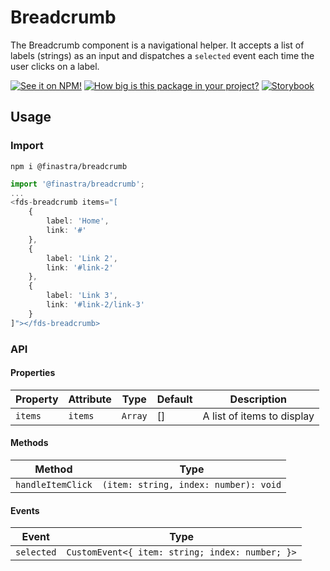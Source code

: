 # Breadcrumb
The Breadcrumb component is a navigational helper. It accepts a list of labels (strings) as an input and dispatches a `selected` event each time the user clicks on a label.

[![See it on NPM!](https://img.shields.io/npm/v/@finastra/breadcrumb?style=for-the-badge)](https://www.npmjs.com/package/@finastra/breadcrumb)
[![How big is this package in your project?](https://img.shields.io/bundlephobia/minzip/@finastra/breadcrumb?style=for-the-badge)](https://bundlephobia.com/result?p=@finastra/breadcrumb')
[![Storybook](https://shields.io/badge/-Play%20with%20this%20web%20component-2a0481?logo=storybook&style=for-the-badge)](https://finastra.github.io/finastra-design-system/?path=/story/components-breadcrumb--default)

## Usage

### Import

```
npm i @finastra/breadcrumb
```

```ts
import '@finastra/breadcrumb';
...
<fds-breadcrumb items="[
    {
        label: 'Home',
        link: '#'
    },
    {
        label: 'Link 2',
        link: '#link-2'
    },
    {
        label: 'Link 3',
        link: '#link-2/link-3'
    }
]"></fds-breadcrumb>
```


### API
<!-- DOC -->
#### Properties

| Property | Attribute | Type    | Default | Description                |
|----------|-----------|---------|---------|----------------------------|
| `items`  | `items`   | `Array` | []      | A list of items to display |

#### Methods

| Method            | Type                                  |
|-------------------|---------------------------------------|
| `handleItemClick` | `(item: string, index: number): void` |

#### Events

| Event      | Type                                            |
|------------|-------------------------------------------------|
| `selected` | `CustomEvent<{ item: string; index: number; }>` |
<!-- /DOC -->